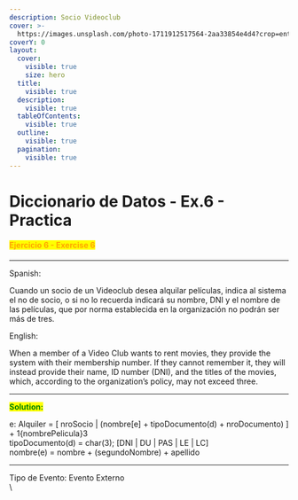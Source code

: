 ```yaml
---
description: Socio Videoclub
cover: >-
  https://images.unsplash.com/photo-1711912517564-2aa33854e4d4?crop=entropy&cs=srgb&fm=jpg&ixid=M3wxOTcwMjR8MHwxfHNlYXJjaHw3fHxCbG9ja2J1c3RlcnxlbnwwfHx8fDE3Mzg3Nzc0ODl8MA&ixlib=rb-4.0.3&q=85
coverY: 0
layout:
  cover:
    visible: true
    size: hero
  title:
    visible: true
  description:
    visible: true
  tableOfContents:
    visible: true
  outline:
    visible: true
  pagination:
    visible: true
---
```


# Diccionario de Datos - Ex.6 - Practica

#### <mark style="color:orange;">Ejercicio 6 - Exercise 6</mark>

***

Spanish:

Cuando un socio de un Videoclub desea alquilar películas, indica al sistema el no de socio, o si no lo recuerda indicará su nombre, DNI y el nombre de las películas, que por norma establecida en la organización no podrán ser más de tres.

English:

When a member of a Video Club wants to rent movies, they provide the system with their membership number. If they cannot remember it, they will instead provide their name, ID number (DNI), and the titles of the movies, which, according to the organization’s policy, may not exceed three.

***

<mark style="color:green;">**Solution:**</mark>&#x20;

e: Alquiler = \[ nroSocio | (nombre\[e] + tipoDocumento(d) + nroDocumento) ] + 1{nombrePelicula}3 \
tipoDocumento(d) = char(3); \[DNI | DU | PAS | LE | LC]\
nombre(e) = nombre + (segundoNombre) + apellido

***

Tipo de Evento: Evento Externo\
\


